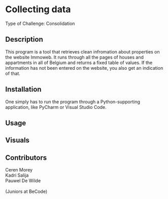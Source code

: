 # Collecting data
Type of Challenge: Consolidation

<h2>Description</h2>
This program is a tool that retrieves clean infromation about properties on the website Immoweb.
It runs through all the pages of houses and appartments in all of Belgium and returns a fixed 
table of values. If the information has not been entered on the website, you also get an indication
of that.

<h2>Installation</h2>
One simply has to run the program through a Python-supporting application, like PyCharm or Visual
Studio Code.

<h2>Usage</h2>


<h2>Visuals</h2>


<h2>Contributors</h2>
Ceren Morey<br/>
Kadri Salija<br />
Pauwel De Wilde<br />
<br />
(Juniors at BeCode)
